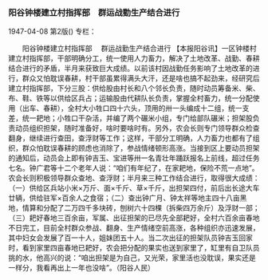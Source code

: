 ### 阳谷钟楼建立村指挥部　群运战勤生产结合进行

1947-04-08
第2版()
专栏：

　　阳谷钟楼建立村指挥部
  　群运战勤生产结合进行
    【本报阳谷讯】一区钟楼村建立村指挥部，干部明确分工，统一使用人力畜力，解决了土地改革、战勤、春耕结合进行的矛盾，半月来获致巨大成绩。以前该村因战勤任务影响了土地改革的进行，群众又怕耽误春耕，村干部虽累得满头大汗，还是啥也搞不起劲来，经研究后建立村指挥部，下分三股：供给股由村长和八个邻长负责，随时动员筹备米、柴、布、鞋、铁等以供给区兵占；运输股由代耕队长负责，掌握全村畜力，统一分配使用（出车、春耕），全村大小牲口四十六头，顶用的卅一头编成十二组，统一支差，统一耙地；小牲口干杂活，并编了两个碾米小组，专门给部队碾米；担架股负责动员组织担架，随时准备好，啥时要啥时有。另外，农会长则专门领导群众检查翻身，继续进行查田，查浮财等工作；这样，干部分工明确，人力畜力也都有了组织，群众怕耽误春耕的顾虑也消除了，参战情绪顿形高涨。当接到区上要动员担架的通知后，动员会上即有钟吉玉、宝进等卅一名青壮年踊跃报名上前线，超过任务七名。钟广君等十二个老年人说：“咱们有年纪了，在家耙地，保险不荒一点地”。农会长则积极领导群众查地、查浮财；半月来三种工作结合进行，取得很大成绩：（一）供给区兵站小米×万斤、面×千斤、草×千斤，出担架四付，前后出长途大车廿辆，供给驻军×百余人之食宿；（二）查出钟广月、钟太祥等地主四十八亩黑地，情算和分配了二万四千多块砖，刨树六十四棵（拆柴四万余斤）及浮财一部；（三）耙好春地三百余亩，军属、出征担架的已尽先全部耙好，全村六百余亩春地不日完工，目前全村群众参战、翻身、生产情绪空前高涨，各种组织亦迅速发展，其中妇女会发展了百一十人，姐妹团五十人。当二次出征的担架队员钟吉玉回家时，看到家里四亩春地已耙好，农会把分配的果实也送到家里了，缸里有自卫队员挑的水，他高兴的说：“咱出担架是为自己，又光荣，家里活也没耽误，果实还是一样分，我看再出上一年也没啥”。（阳谷人民）
